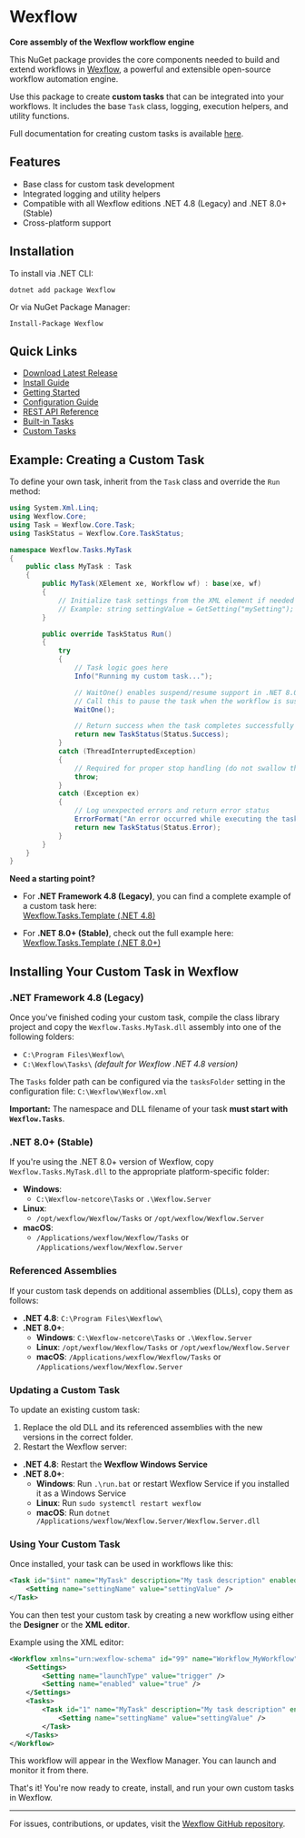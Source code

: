 # Wexflow

**Core assembly of the Wexflow workflow engine**

This NuGet package provides the core components needed to build and extend workflows in [Wexflow](https://github.com/aelassas/wexflow), a powerful and extensible open-source workflow automation engine.

Use this package to create **custom tasks** that can be integrated into your workflows. It includes the base `Task` class, logging, execution helpers, and utility functions.

Full documentation for creating custom tasks is available [here](https://github.com/aelassas/wexflow/wiki/Custom-Tasks).

## Features

- Base class for custom task development
- Integrated logging and utility helpers
- Compatible with all Wexflow editions .NET 4.8 (Legacy) and .NET 8.0+ (Stable)
- Cross-platform support

## Installation

To install via .NET CLI:
```
dotnet add package Wexflow
```
Or via NuGet Package Manager:
```
Install-Package Wexflow
```

## Quick Links

- [Download Latest Release](https://github.com/aelassas/wexflow/releases/latest)
- [Install Guide](https://github.com/aelassas/wexflow/wiki/Installing)
- [Getting Started](https://github.com/aelassas/wexflow/wiki/Getting-Started)
- [Configuration Guide](https://github.com/aelassas/wexflow/wiki/Configuration)
- [REST API Reference](https://github.com/aelassas/wexflow/wiki/RESTful-API)
- [Built-in Tasks](https://github.com/aelassas/wexflow/wiki/Tasks)
- [Custom Tasks](https://github.com/aelassas/wexflow/wiki/Custom-Tasks)

## Example: Creating a Custom Task

To define your own task, inherit from the `Task` class and override the `Run` method:
```cs
using System.Xml.Linq;
using Wexflow.Core;
using Task = Wexflow.Core.Task;
using TaskStatus = Wexflow.Core.TaskStatus;

namespace Wexflow.Tasks.MyTask
{
    public class MyTask : Task
    {
        public MyTask(XElement xe, Workflow wf) : base(xe, wf)
        {
            // Initialize task settings from the XML element if needed
            // Example: string settingValue = GetSetting("mySetting");
        }

        public override TaskStatus Run()
        {
            try
            {
                // Task logic goes here
                Info("Running my custom task...");

                // WaitOne() enables suspend/resume support in .NET 8.0+.
                // Call this to pause the task when the workflow is suspended.
                WaitOne();

                // Return success when the task completes successfully
                return new TaskStatus(Status.Success);
            }
            catch (ThreadInterruptedException)
            {
                // Required for proper stop handling (do not swallow this exception)
                throw;
            }
            catch (Exception ex)
            {
                // Log unexpected errors and return error status
                ErrorFormat("An error occurred while executing the task.", ex);
                return new TaskStatus(Status.Error);
            }
        }
    }
}
```

**Need a starting point?**

- For **.NET Framework 4.8 (Legacy)**, you can find a complete example of a custom task here:  
  [Wexflow.Tasks.Template (.NET 4.8)](https://github.com/aelassas/wexflow/tree/main/src/net/Wexflow.Tasks.Template)

- For **.NET 8.0+ (Stable)**, check out the full example here:  
  [Wexflow.Tasks.Template (.NET 8.0+)](https://github.com/aelassas/wexflow/tree/main/src/netcore/Wexflow.Tasks.Template)


## Installing Your Custom Task in Wexflow

### .NET Framework 4.8 (Legacy)

Once you've finished coding your custom task, compile the class library project and copy the `Wexflow.Tasks.MyTask.dll` assembly into one of the following folders:

- `C:\Program Files\Wexflow\`
- `C:\Wexflow\Tasks\` *(default for Wexflow .NET 4.8 version)*

The `Tasks` folder path can be configured via the `tasksFolder` setting in the configuration file:  `C:\Wexflow\Wexflow.xml`

**Important:** The namespace and DLL filename of your task **must start with `Wexflow.Tasks`**.

### .NET 8.0+ (Stable)

If you're using the .NET 8.0+ version of Wexflow, copy `Wexflow.Tasks.MyTask.dll` to the appropriate platform-specific folder:

- **Windows**:
  - `C:\Wexflow-netcore\Tasks` or `.\Wexflow.Server`
- **Linux**:
  - `/opt/wexflow/Wexflow/Tasks` or `/opt/wexflow/Wexflow.Server`
- **macOS**:
  - `/Applications/wexflow/Wexflow/Tasks` or `/Applications/wexflow/Wexflow.Server`

### Referenced Assemblies

If your custom task depends on additional assemblies (DLLs), copy them as follows:

- **.NET 4.8**: `C:\Program Files\Wexflow\`
- **.NET 8.0+**:
  - **Windows**: `C:\Wexflow-netcore\Tasks` or `.\Wexflow.Server`
  - **Linux**: `/opt/wexflow/Wexflow/Tasks` or `/opt/wexflow/Wexflow.Server`
  - **macOS**: `/Applications/wexflow/Wexflow/Tasks` or `/Applications/wexflow/Wexflow.Server`

### Updating a Custom Task

To update an existing custom task:

1. Replace the old DLL and its referenced assemblies with the new versions in the correct folder.
2. Restart the Wexflow server:

- **.NET 4.8**: Restart the **Wexflow Windows Service**
- **.NET 8.0+**:
  - **Windows**: Run `.\run.bat` or restart Wexflow Service if you installed it as a Windows Service
  - **Linux**: Run `sudo systemctl restart wexflow`
  - **macOS**: Run `dotnet /Applications/wexflow/Wexflow.Server/Wexflow.Server.dll`

### Using Your Custom Task

Once installed, your task can be used in workflows like this:
```xml
<Task id="$int" name="MyTask" description="My task description" enabled="true">
    <Setting name="settingName" value="settingValue" />
</Task>
```
You can then test your custom task by creating a new workflow using either the **Designer** or the **XML editor**.

Example using the XML editor:
```xml
<Workflow xmlns="urn:wexflow-schema" id="99" name="Workflow_MyWorkflow" description="Workflow_MyWorkflow">
    <Settings>
        <Setting name="launchType" value="trigger" />
        <Setting name="enabled" value="true" />
    </Settings>
    <Tasks>
        <Task id="1" name="MyTask" description="My task description" enabled="true">
            <Setting name="settingName" value="settingValue" />
        </Task>
    </Tasks>
</Workflow>
```
This workflow will appear in the Wexflow Manager. You can launch and monitor it from there.

That's it! You're now ready to create, install, and run your own custom tasks in Wexflow.

---

For issues, contributions, or updates, visit the [Wexflow GitHub repository](https://github.com/aelassas/wexflow).
